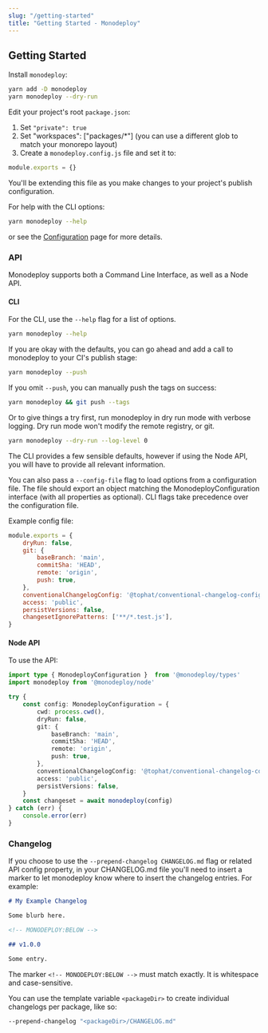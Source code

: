 ```yaml
---
slug: "/getting-started"
title: "Getting Started - Monodeploy"
---
```


## Getting Started

Install `monodeploy`:

```bash
yarn add -D monodeploy
yarn monodeploy --dry-run
```

Edit your project's root `package.json`:

1. Set `"private": true`
2. Set "workspaces": ["packages/*"] (you can use a different glob to match your monorepo layout)
3. Create a `monodeploy.config.js` file and set it to:

  ```js
  module.exports = {}
  ```

  You'll be extending this file as you make changes to your project's publish configuration.

For help with the CLI options:

```bash
yarn monodeploy --help
```

or see the [Configuration](../configuration) page for more details.

### API

Monodeploy supports both a Command Line Interface, as well as a Node API.

#### CLI

For the CLI, use the `--help` flag for a list of options.

```bash
yarn monodeploy --help
```

If you are okay with the defaults, you can go ahead and add a call to monodeploy to your CI's publish stage:

```bash
yarn monodeploy --push
```

If you omit `--push`, you can manually push the tags on success:

```bash
yarn monodeploy && git push --tags
```

Or to give things a try first, run monodeploy in dry run mode with verbose logging. Dry run mode won't modify the remote registry, or git.

```bash
yarn monodeploy --dry-run --log-level 0
```

The CLI provides a few sensible defaults, however if using the Node API, you will have to provide all relevant information.

You can also pass a `--config-file` flag to load options from a configuration file. The file should export an object matching the MonodeployConfiguration interface (with all properties as optional). CLI flags take precedence over the configuration file.

Example config file:

```js
module.exports = {
    dryRun: false,
    git: {
        baseBranch: 'main',
        commitSha: 'HEAD',
        remote: 'origin',
        push: true,
    },
    conventionalChangelogConfig: '@tophat/conventional-changelog-config',
    access: 'public',
    persistVersions: false,
    changesetIgnorePatterns: ['**/*.test.js'],
}
```

#### Node API

To use the API:

```ts
import type { MonodeployConfiguration }  from '@monodeploy/types'
import monodeploy from '@monodeploy/node'

try {
    const config: MonodeployConfiguration = {
        cwd: process.cwd(),
        dryRun: false,
        git: {
            baseBranch: 'main',
            commitSha: 'HEAD',
            remote: 'origin',
            push: true,
        },
        conventionalChangelogConfig: '@tophat/conventional-changelog-config',
        access: 'public',
        persistVersions: false,
    }
    const changeset = await monodeploy(config)
} catch (err) {
    console.error(err)
}
```

### Changelog


If you choose to use the `--prepend-changelog CHANGELOG.md` flag or related API config property, in your CHANGELOG.md file you'll need to insert a marker to let monodeploy know where to insert the changelog entries. For example:

```md
# My Example Changelog

Some blurb here.

<!-- MONODEPLOY:BELOW -->

## v1.0.0

Some entry.
```

The marker `<!-- MONODEPLOY:BELOW -->` must match exactly. It is whitespace and case-sensitive.

You can use the template variable `<packageDir>` to create individual changelogs per package, like so:

```bash
--prepend-changelog "<packageDir>/CHANGELOG.md"
```
